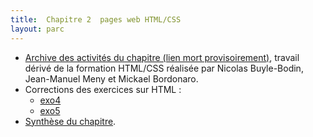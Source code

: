 ```yaml
---
title:  Chapitre 2  pages web HTML/CSS
layout: parc
---
```






* [Archive des activités du chapitre (lien mort provisoirement)](https://cloud-lyon.beta.education.fr/s/tKfSb9jo26CC8LN), travail dérivé de la formation HTML/CSS réalisée par Nicolas Buyle-Bodin, Jean-Manuel Meny et Mickael Bordonaro.
* Corrections des exercices sur HTML :
    * [exo4](https://repl.it/@fredericjunier/CorrigeExo4)
    * [exo5](https://repl.it/@fredericjunier/corrigeExo5)
* [Synthèse du chapitre](chapitre2/memo/MemoHTML-CSS-2020.pdf).


